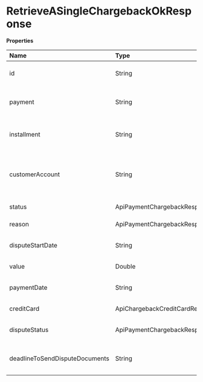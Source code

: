 # RetrieveASingleChargebackOkResponse

**Properties**

| Name                           | Type                                                | Required | Description                                                      |
| :----------------------------- | :-------------------------------------------------- | :------- | :--------------------------------------------------------------- |
| id                             | String                                              | ❌       | Unique chargeback identifier.                                    |
| payment                        | String                                              | ❌       | Unique payment identifier in Asaas                               |
| installment                    | String                                              | ❌       | Unique installment identifier in Asaas                           |
| customerAccount                | String                                              | ❌       | Unique identifier of customer to which the chargeback is linked. |
| status                         | ApiPaymentChargebackResponseChargebackStatus        | ❌       | Chargeback status                                                |
| reason                         | ApiPaymentChargebackResponseChargebackReason        | ❌       | Chargeback reason                                                |
| disputeStartDate               | String                                              | ❌       | Chargeback opening date.                                         |
| value                          | Double                                              | ❌       | Chargeback value.                                                |
| paymentDate                    | String                                              | ❌       | Payment date on Asaas                                            |
| creditCard                     | ApiChargebackCreditCardResponseDto                  | ❌       | Credit card information                                          |
| disputeStatus                  | ApiPaymentChargebackResponseChargebackDisputeStatus | ❌       | Chargeback dispute status.                                       |
| deadlineToSendDisputeDocuments | String                                              | ❌       | Deadline to send dispute documents.                              |

<!-- This file was generated by liblab | https://liblab.com/ -->
